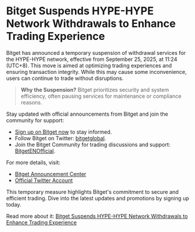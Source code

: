 # Bitget Suspends HYPE-HYPE Network Withdrawals to Enhance Trading Experience

Bitget has announced a temporary suspension of withdrawal services for the HYPE-HYPE network, effective from September 25, 2025, at 11:24 (UTC+8). This move is aimed at optimizing trading experiences and ensuring transaction integrity. While this may cause some inconvenience, users can continue to trade without disruptions.

> **Why the Suspension?** Bitget prioritizes security and system efficiency, often pausing services for maintenance or compliance reasons.

Stay updated with official announcements from Bitget and join the community for support:
- [Sign up on Bitget now](https://www.bitget.com/en/register?locale=en&locale=en&locale=en) to stay informed.
- Follow Bitget on Twitter: [bitgetglobal](https://twitter.com/bitgetglobal?locale=en&locale=en).
- Join the Bitget Community for trading discussions and support: [BitgetENOfficial](https://t.me/BitgetENOfficial?locale=en&locale=en).

For more details, visit:
- [Bitget Announcement Center](https://www.bitget.com/support/announcement-center)
- [Official Twitter Account](https://twitter.com/bitgetglobal?locale=en&locale=en)

This temporary measure highlights Bitget's commitment to secure and efficient trading. Dive into the latest updates and promotions by signing up today.

Read more about it: [Bitget Suspends HYPE-HYPE Network Withdrawals to Enhance Trading Experience](https://chain-base.xyz/bitget-suspends-hype-hype-network-withdrawals-to-enhance-trading-experience)